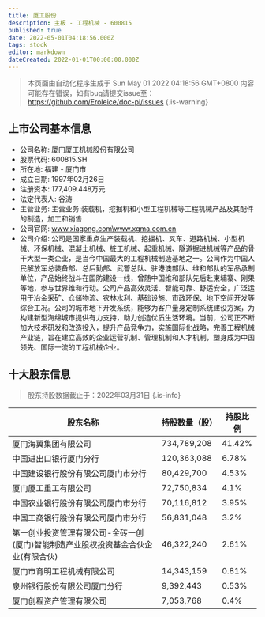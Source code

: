 ```yaml
---
title: 厦工股份
description: 主板 - 工程机械 - 600815
published: true
date: 2022-05-01T04:18:56.000Z
tags: stock
editor: markdown
dateCreated: 2022-01-01T00:00:00.000Z
---
```


> 本页面由自动化程序生成于 Sun May 01 2022 04:18:56 GMT+0800
> 内容可能存在错误，如有bug请提交issue至：https://github.com/Eroleice/doc-pi/issues
{.is-warning}

## 上市公司基本信息
- 公司名称: 厦门厦工机械股份有限公司
- 股票代码: 600815.SH
- 所在地: 福建 - 厦门市
- 成立日期: 1997年02月26日
- 注册资本: 177,409.448万元
- 法定代表人: 谷涛
- 主营业务: 主营业务:装载机，挖掘机和小型工程机械等工程机械产品及其配件的制造，加工和销售
- 公司官网: www.xiagong.com\www.xgma.com.cn
- 公司介绍: 公司是国家重点生产装载机、挖掘机、叉车、道路机械、小型机械、环保机械、混凝土机械、桩工机械、起重机械、隧道掘进机械等产品的骨干大型一类企业，是当今中国最大的工程机械制造基地之一。公司作为中国人民解放军总装备部、总后勤部、武警总队、驻港澳部队、维和部队的军品承制单位，产品始终战斗在国防建设一线，曾随中国维和部队先后赴柬埔寨、刚果等地，参与世界维和行动。公司产品高效灵活、智能可靠、舒适安全，广泛运用于冶金采矿、仓储物流、农林水利、基础设施、市政环保、地下空间开发等综合工况。公司的城市地下开发系统，能够为客户量身定制系统建设方案，为构建新型海绵城市提供有力支持，助力创造优质生活环境。当前，公司正不断加大技术研发和改造投入，提升产品竞争力，实施国际化战略，完善工程机械产业链，旨在建立高效的企业运营机制、管理机制和人才机制，塑身成为中国领先、国际一流的工程机械企业。


## 十大股东信息
> 股东持股数据截止于：2022年03月31日
{.is-info}

| 股东名称 | 持股数量（股） | 持股比例 |
| --- | --- | --- |
| 厦门海翼集团有限公司 | 734,789,208 | 41.42% |
| 中国进出口银行厦门分行 | 120,363,088 | 6.78% |
| 中国建设银行股份有限公司厦门市分行 | 80,429,700 | 4.53% |
| 厦门厦工重工有限公司 | 72,750,834 | 4.1% |
| 中国农业银行股份有限公司厦门市分行 | 70,116,812 | 3.95% |
| 中国工商银行股份有限公司厦门市分行 | 56,831,048 | 3.2% |
| 第一创业投资管理有限公司-金砖一创(厦门)智能制造产业股权投资基金合伙企业(有限合伙) | 46,322,240 | 2.61% |
| 厦门市育明工程机械有限公司 | 14,343,159 | 0.81% |
| 泉州银行股份有限公司厦门分行 | 9,392,443 | 0.53% |
| 厦门创程资产管理有限公司 | 7,053,768 | 0.4% |




